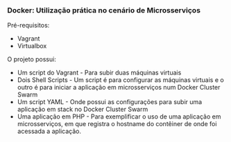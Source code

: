 ### Docker: Utilização prática no cenário de Microsserviços

Pré-requisitos:
* Vagrant
* Virtualbox

O projeto possui:
* Um script do Vagrant - Para subir duas máquinas virtuais
* Dois Shell Scripts - Um script é para configurar as máquinas virtuais e o outro é para iniciar a aplicação em microsserviços num Docker Cluster Swarm
* Um script YAML - Onde possui as configurações para subir uma aplicação em stack no Docker Cluster Swarm
* Uma aplicação em PHP - Para exemplificar o uso de uma aplicação em microsserviços, em que registra o hostname do contêiner de onde foi acessada a aplicação.
